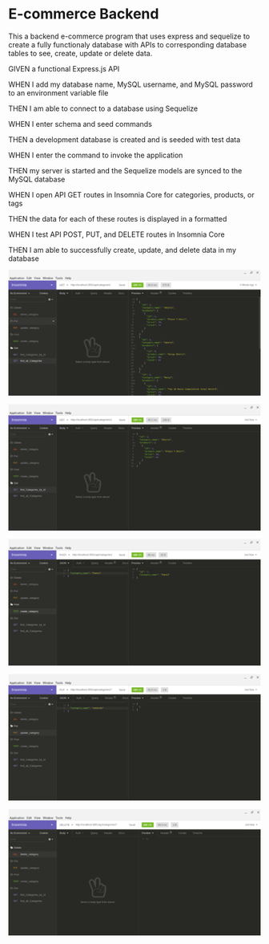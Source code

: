 # E-commerce Backend

This a backend e-commerce program that uses express and sequelize to create a fully functionaly database with APIs to corresponding database tables to see, create, update or delete data.

GIVEN a functional Express.js API

WHEN I add my database name, MySQL username, and MySQL password to an environment variable file

THEN I am able to connect to a database using Sequelize

WHEN I enter schema and seed commands

THEN a development database is created and is seeded with test data

WHEN I enter the command to invoke the application

THEN my server is started and the Sequelize models are synced to the MySQL database

WHEN I open API GET routes in Insomnia Core for categories, products, or tags

THEN the data for each of these routes is displayed in a formatted 

WHEN I test API POST, PUT, and DELETE routes in Insomnia Core

THEN I am able to successfully create, update, and delete data in my database

![Get All objects API](./readme_images/GetAll.png "Get all objects")

![Get One object API](./readme_images/GetOne.png "Get One object")

![Create object API](./readme_images/Create.png "Create an object")

![Update object API](./readme_images/Update.png "Update an object")

![Delete object API](./readme_images/Delete.png "Delete an object")
